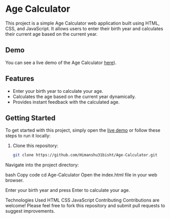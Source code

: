 # Age Calculator

This project is a simple Age Calculator web application built using HTML, CSS, and JavaScript.
It allows users to enter their birth year and calculates their current age based on the current year.

## Demo

You can see a live demo of the Age Calculator [here](https://agecalculatorbyhimanshubisht.netlify.app/)).

## Features

- Enter your birth year to calculate your age.
- Calculates the age based on the current year dynamically.
- Provides instant feedback with the calculated age.

## Getting Started

To get started with this project, simply open the [live demo](https://himanshu31bisht.github.io/Age-Calculator/) or follow these steps to run it locally:

1. Clone this repository:

   ```bash
   git clone https://github.com/Himanshu31bisht/Age-Calculator.git
Navigate into the project directory:

bash
Copy code
cd Age-Calculator
Open the index.html file in your web browser.

Enter your birth year and press Enter to calculate your age.

Technologies Used
HTML
CSS
JavaScript
Contributing
Contributions are welcome! Please feel free to fork this repository and submit pull requests to suggest improvements.
